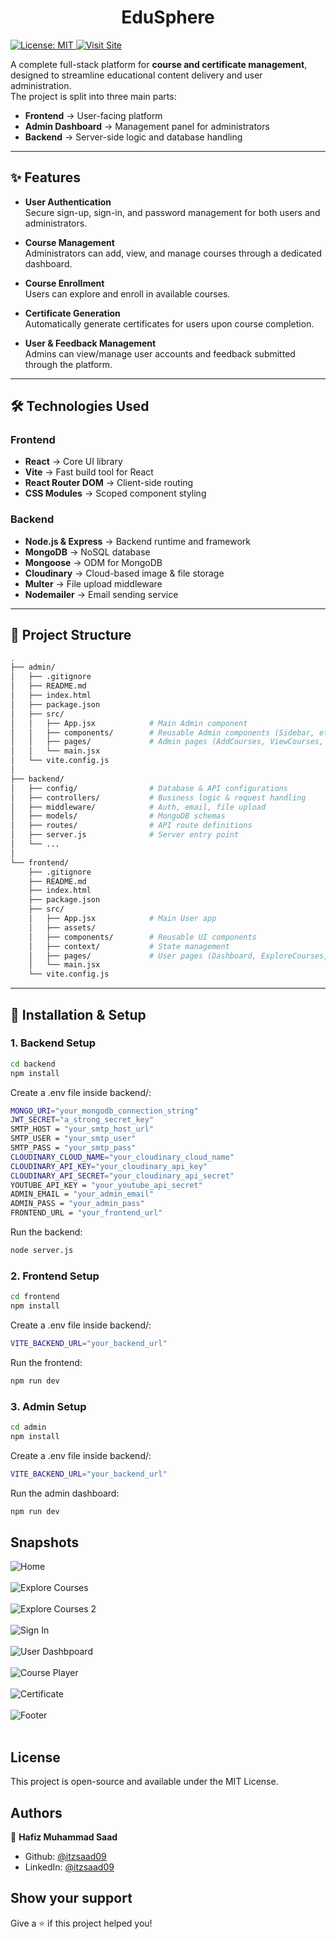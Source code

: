 <h1 align="center">EduSphere</h1>

<p>
  <a href="LICENSE.md" target="_blank">
    <img alt="License: MIT" src="https://img.shields.io/badge/License-MIT-yellow.svg" />
  </a>
  <a href="https://edu-sphere-frontend-eight.vercel.app/" target="_blank">
    <img alt="Visit Site" src="https://img.shields.io/badge/Visit-Store-058ad2" />
  </a>
</p>

A complete full-stack platform for **course and certificate management**, designed to streamline educational content delivery and user administration.  
The project is split into three main parts:  
- **Frontend** → User-facing platform  
- **Admin Dashboard** → Management panel for administrators  
- **Backend** → Server-side logic and database handling

---

## ✨ Features

- **User Authentication**  
  Secure sign-up, sign-in, and password management for both users and administrators.

- **Course Management**  
  Administrators can add, view, and manage courses through a dedicated dashboard.

- **Course Enrollment**  
  Users can explore and enroll in available courses.

- **Certificate Generation**  
  Automatically generate certificates for users upon course completion.

- **User & Feedback Management**  
  Admins can view/manage user accounts and feedback submitted through the platform.

---

## 🛠️ Technologies Used

### Frontend
- **React** → Core UI library  
- **Vite** → Fast build tool for React  
- **React Router DOM** → Client-side routing  
- **CSS Modules** → Scoped component styling  

### Backend
- **Node.js & Express** → Backend runtime and framework  
- **MongoDB** → NoSQL database  
- **Mongoose** → ODM for MongoDB  
- **Cloudinary** → Cloud-based image & file storage  
- **Multer** → File upload middleware  
- **Nodemailer** → Email sending service  

---

## 📂 Project Structure

```bash
.
├── admin/
│   ├── .gitignore
│   ├── README.md
│   ├── index.html
│   ├── package.json
│   ├── src/
│   │   ├── App.jsx            # Main Admin component
│   │   ├── components/        # Reusable Admin components (Sidebar, etc.)
│   │   ├── pages/             # Admin pages (AddCourses, ViewCourses, etc.)
│   │   └── main.jsx
│   └── vite.config.js
│
├── backend/
│   ├── config/                # Database & API configurations
│   ├── controllers/           # Business logic & request handling
│   ├── middleware/            # Auth, email, file upload
│   ├── models/                # MongoDB schemas
│   ├── routes/                # API route definitions
│   ├── server.js              # Server entry point
│   └── ...
│
└── frontend/
    ├── .gitignore
    ├── README.md
    ├── index.html
    ├── package.json
    ├── src/
    │   ├── App.jsx            # Main User app
    │   ├── assets/
    │   ├── components/        # Reusable UI components
    │   ├── context/           # State management
    │   ├── pages/             # User pages (Dashboard, ExploreCourses, etc.)
    │   └── main.jsx
    └── vite.config.js

```
---

## 🚀 Installation & Setup

### 1. Backend Setup
``` bash
cd backend
npm install
```

Create a .env file inside backend/:
``` bash
MONGO_URI="your_mongodb_connection_string"
JWT_SECRET="a_strong_secret_key"
SMTP_HOST = "your_smtp_host_url"
SMTP_USER = "your_smtp_user"
SMTP_PASS = "your_smtp_pass"
CLOUDINARY_CLOUD_NAME="your_cloudinary_cloud_name"
CLOUDINARY_API_KEY="your_cloudinary_api_key"
CLOUDINARY_API_SECRET="your_cloudinary_api_secret"
YOUTUBE_API_KEY = "your_youtube_api_secret"
ADMIN_EMAIL = "your_admin_email"
ADMIN_PASS = "your_admin_pass"
FRONTEND_URL = "your_frontend_url"
```

Run the backend:
``` bash
node server.js
```

### 2. Frontend Setup
``` bash
cd frontend
npm install
```

Create a .env file inside backend/:
``` bash
VITE_BACKEND_URL="your_backend_url"
```

Run the frontend:
``` bash
npm run dev
```

### 3. Admin Setup
``` bash
cd admin
npm install
```

Create a .env file inside backend/:
``` bash
VITE_BACKEND_URL="your_backend_url"
```

Run the admin dashboard:
``` bash
npm run dev
```

## Snapshots
![Home](https://github.com/itzsaad09/EduSphere/blob/a50339b6fb1ad4a244c0d26a9f1032d4c7c876e7/Macbook-Air-localhost.png)<br/><br/>
![Explore Courses](https://github.com/itzsaad09/EduSphere/blob/a50339b6fb1ad4a244c0d26a9f1032d4c7c876e7/Macbook-Air-localhost%20(1).png)<br/><br/>
![Explore Courses 2](https://github.com/itzsaad09/EduSphere/blob/a50339b6fb1ad4a244c0d26a9f1032d4c7c876e7/Macbook-Air-localhost%20(2).png)<br/><br/>
![Sign In](https://github.com/itzsaad09/EduSphere/blob/a50339b6fb1ad4a244c0d26a9f1032d4c7c876e7/Macbook-Air-localhost%20(4).png)<br/><br/>
![User Dashbpoard](https://github.com/itzsaad09/EduSphere/blob/a50339b6fb1ad4a244c0d26a9f1032d4c7c876e7/Macbook-Air-localhost%20(5).png)<br/><br/>
![Course Player](https://github.com/itzsaad09/EduSphere/blob/a50339b6fb1ad4a244c0d26a9f1032d4c7c876e7/Macbook-Air-localhost%20(6).png)<br/><br/>
![Certificate](https://github.com/itzsaad09/EduSphere/blob/a50339b6fb1ad4a244c0d26a9f1032d4c7c876e7/Macbook-Air-localhost%20(7).png)<br/><br/>
![Footer](https://github.com/itzsaad09/EduSphere/blob/a50339b6fb1ad4a244c0d26a9f1032d4c7c876e7/Macbook-Air-localhost%20(3).png)<br/><br/>

## License
This project is open-source and available under the MIT License.

## Authors

👤 **Hafiz Muhammad Saad**

* Github: [@itzsaad09](https://github.com/itzsaad09)
* LinkedIn: [@itzsaad09](https://linkedin.com/in/itzsaad09)

## Show your support

Give a ⭐️ if this project helped you!
